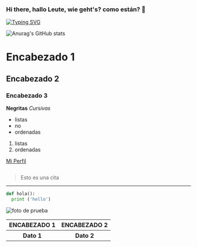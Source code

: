 ### Hi there, hallo Leute, wie geht's? como están?  👋

<a href="https://git.io/typing-svg">
<img src="https://readme-typing-svg.demolab.com?font=Agbalumo&pause=1000&color=FFC000&center=true&random=false&width=435&lines=+Jos%C3%A9+Herrera+por+ac%C3%A1" alt="Typing SVG" />
</a>

![Anurag's GitHub stats](https://github-readme-stats.vercel.app/api?username=josgherg&show_icons=true&theme=vision-friendly-dark )

<!--Encabezados-->
# Encabezado 1
## Encabezado 2
### Encabezado 3
**Negritas**
*Cursivas*

- listas
- no
- ordenadas
1. listas
2. ordenadas

[Mi Perfil](https://github.com/josgherg)

![]()

<!--Citas-->
>Esto es una cita
<!--Lineas horizontales-->
----
<!--Mostrar lenguajes-->
```Python
def hola():
  print ('hello')
```
<!--Ahora con HTML-->
<!--Imagen-->
<img src="[https://readme-typing-svg.demolab.com?font=Agbalumo&pause=1000&color=FFC000&center=true&random=false&width=435&lines=+Jos%C3%A9+Herrera+por+ac%C3%A1](https://image.similarpng.com/very-thumbnail/2021/07/Rock-n-roll-hand-on-transparent-background-PNG.png)" alt="foto de prueba"/>

<!--Tabla-->
<table>
  <tr>
    <th>
      ENCABEZADO 1
    </th>
    <th>
      ENCABEZADO 2
    </th>
  </tr>
  <tr>
    <th>
      Dato 1
    </th>
    <th>
      Dato 2
    </th>
  </tr>
</table>

<!--Contenedor-->
<p>
  
</p>
  

